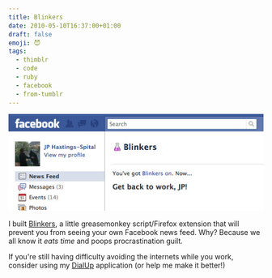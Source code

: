 ```yaml
---
title: Blinkers
date: 2010-05-10T16:37:00+01:00
draft: false
emoji: 😈
tags:
  - thimblr
  - code
  - ruby
  - facebook
  - from-tumblr
---
```

![A screenshot of the Facebook homepage. Instead of the newsfeed there is text saying "You've got blinkers on. Now… get back to work JP!](facebook-with-blinkers.jpg)

I built [Blinkers](https://github.com/jphastings/blinkers), a little greasemonkey script/Firefox extension that will prevent you from seeing your own Facebook news feed. Why? Because we all know it _eats time_ and poops procrastination guilt.

If you're still having difficulty avoiding the internets while you work, consider using my [DialUp](http://vimeo.com/9632924) application (or help me make it better!)
